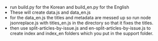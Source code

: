 - run build.py for the Korean and build_en.py for the English 
- These will create data.js and data_en.js
- for the data_en.js the titles and metadata are messed up so run node jsonreplace.js with titles_en.js in the directory so that it fixes the titles.
- then use split-articles-by-issue.js and en-split-articles-by-issue.js to create index and index_en folders which you put in the support folder.
